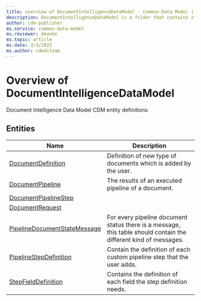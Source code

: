 ```yaml
---
title: overview of DocumentIntelligenceDataModel - Common Data Model | Microsoft Docs
description: DocumentIntelligenceDataModel is a folder that contains standard entities related to the Common Data Model.
author: cdm-publisher
ms.service: common-data-model
ms.reviewer: deonhe
ms.topic: article
ms.date: 3/3/2023
ms.author: cdmditeam
---
```


# Overview of DocumentIntelligenceDataModel

Document Intelligence Data Model CDM entity definitions  

## Entities

|Name|Description|
|---|---|
|[DocumentDefinition](DocumentDefinition.md)|Definition of new type of documents which is added by the user\.|
|[DocumentPipeline](DocumentPipeline.md)|The results of an executed pipeline of a document\.|
|[DocumentPipelineStep](DocumentPipelineStep.md)||
|[DocumentRequest](DocumentRequest.md)||
|[PipelineDocumentStateMessage](PipelineDocumentStateMessage.md)|For every pipeline document status there is a message, this table should contain the different kind of messages\.|
|[PipelineStepDefinition](PipelineStepDefinition.md)|Contain the definition of each custom pipeline step that the user adds\.|
|[StepFieldDefinition](StepFieldDefinition.md)|Contains the definition of each field the step definition needs\.|
